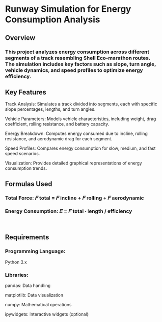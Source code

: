 # Runway Simulation for Energy Consumption Analysis
## Overview
### This project analyzes energy consumption across different segments of a track resembling Shell Eco-marathon routes. The simulation includes key factors such as slope, turn angle, vehicle dynamics, and speed profiles to optimize energy efficiency.

## Key Features

Track Analysis: Simulates a track divided into segments, each with specific slope percentages, lengths, and turn angles.

Vehicle Parameters: Models vehicle characteristics, including weight, drag coefficient, rolling resistance, and battery capacity.

Energy Breakdown: Computes energy consumed due to incline, rolling resistance, and aerodynamic drag for each segment.

Speed Profiles: Compares energy consumption for slow, medium, and fast speed scenarios.

Visualization: Provides detailed graphical representations of energy consumption trends.

## Formulas Used
### Total Force: 𝐹 total = 𝐹 incline + 𝐹 rolling + 𝐹 aerodynamic 
 
### Energy Consumption: 𝐸 = 𝐹 total ⋅ length / efficiency
​
## Requirements

### Programming Language: 
Python 3.x

### Libraries:

pandas: Data handling

matplotlib: Data visualization

numpy: Mathematical operations

ipywidgets: Interactive widgets (optional)
